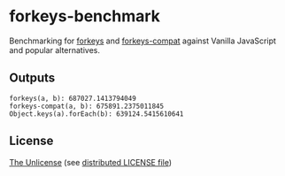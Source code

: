 # forkeys-benchmark

Benchmarking for [forkeys](http://github.com/forkeys/forkeys) and [forkeys-compat](http://github.com/forkeys/forkeys-compat) against Vanilla JavaScript and popular alternatives.

## Outputs

    forkeys(a, b): 687027.1413794049
    forkeys-compat(a, b): 675891.2375011845
    Object.keys(a).forEach(b): 639124.5415610641

## License

[The Unlicense](http://unlicense.org) (see [distributed LICENSE file](/LICENSE))
